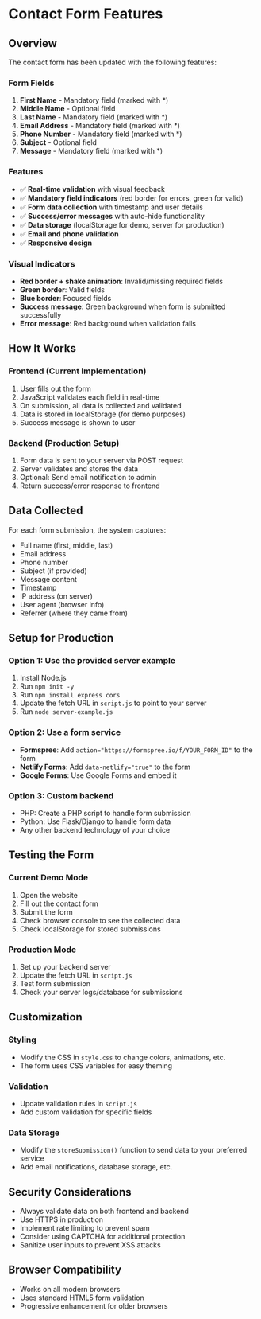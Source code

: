 # Contact Form Features

## Overview
The contact form has been updated with the following features:

### Form Fields
1. **First Name** - Mandatory field (marked with *)
2. **Middle Name** - Optional field
3. **Last Name** - Mandatory field (marked with *)
4. **Email Address** - Mandatory field (marked with *)
5. **Phone Number** - Mandatory field (marked with *)
6. **Subject** - Optional field
7. **Message** - Mandatory field (marked with *)

### Features
- ✅ **Real-time validation** with visual feedback
- ✅ **Mandatory field indicators** (red border for errors, green for valid)
- ✅ **Form data collection** with timestamp and user details
- ✅ **Success/error messages** with auto-hide functionality
- ✅ **Data storage** (localStorage for demo, server for production)
- ✅ **Email and phone validation**
- ✅ **Responsive design**

### Visual Indicators
- **Red border + shake animation**: Invalid/missing required fields
- **Green border**: Valid fields
- **Blue border**: Focused fields
- **Success message**: Green background when form is submitted successfully
- **Error message**: Red background when validation fails

## How It Works

### Frontend (Current Implementation)
1. User fills out the form
2. JavaScript validates each field in real-time
3. On submission, all data is collected and validated
4. Data is stored in localStorage (for demo purposes)
5. Success message is shown to user

### Backend (Production Setup)
1. Form data is sent to your server via POST request
2. Server validates and stores the data
3. Optional: Send email notification to admin
4. Return success/error response to frontend

## Data Collected
For each form submission, the system captures:
- Full name (first, middle, last)
- Email address
- Phone number
- Subject (if provided)
- Message content
- Timestamp
- IP address (on server)
- User agent (browser info)
- Referrer (where they came from)

## Setup for Production

### Option 1: Use the provided server example
1. Install Node.js
2. Run `npm init -y`
3. Run `npm install express cors`
4. Update the fetch URL in `script.js` to point to your server
5. Run `node server-example.js`

### Option 2: Use a form service
- **Formspree**: Add `action="https://formspree.io/f/YOUR_FORM_ID"` to the form
- **Netlify Forms**: Add `data-netlify="true"` to the form
- **Google Forms**: Use Google Forms and embed it

### Option 3: Custom backend
- PHP: Create a PHP script to handle form submission
- Python: Use Flask/Django to handle form data
- Any other backend technology of your choice

## Testing the Form

### Current Demo Mode
1. Open the website
2. Fill out the contact form
3. Submit the form
4. Check browser console to see the collected data
5. Check localStorage for stored submissions

### Production Mode
1. Set up your backend server
2. Update the fetch URL in `script.js`
3. Test form submission
4. Check your server logs/database for submissions

## Customization

### Styling
- Modify the CSS in `style.css` to change colors, animations, etc.
- The form uses CSS variables for easy theming

### Validation
- Update validation rules in `script.js`
- Add custom validation for specific fields

### Data Storage
- Modify the `storeSubmission()` function to send data to your preferred service
- Add email notifications, database storage, etc.

## Security Considerations
- Always validate data on both frontend and backend
- Use HTTPS in production
- Implement rate limiting to prevent spam
- Consider using CAPTCHA for additional protection
- Sanitize user inputs to prevent XSS attacks

## Browser Compatibility
- Works on all modern browsers
- Uses standard HTML5 form validation
- Progressive enhancement for older browsers 